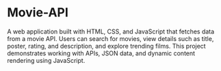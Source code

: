 # Movie-API
A web application built with HTML, CSS, and JavaScript that fetches data from a movie API. Users can search for movies, view details such as title, poster, rating, and description, and explore trending films. This project demonstrates working with APIs, JSON data, and dynamic content rendering using JavaScript.
